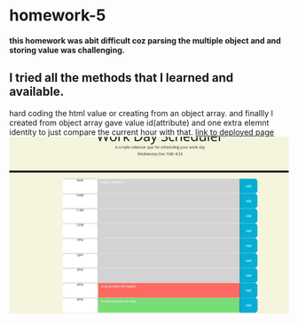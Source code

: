 
# homework-5
#### this homework was abit difficult coz parsing the multiple object and and storing value was challenging.
 ## I tried all the methods that I learned and available.
 hard coding the html value or creating from an object array.
 and finallly I created from object array gave value id(attribute)
 and one extra elemnt identity to just compare the current hour with that.
 [link to deployed page](https://ghimirear.github.io/homework-5/)
 ![screenshoot](images/hm-5.JPG)
